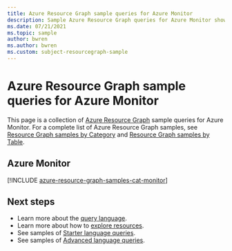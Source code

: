 ```yaml
---
title: Azure Resource Graph sample queries for Azure Monitor
description: Sample Azure Resource Graph queries for Azure Monitor showing use of resource types and tables to access Azure Monitor related resources and properties.
ms.date: 07/21/2021
ms.topic: sample
author: bwren
ms.author: bwren
ms.custom: subject-resourcegraph-sample
---
```

# Azure Resource Graph sample queries for Azure Monitor

This page is a collection of [Azure Resource Graph](../governance/resource-graph/overview.md) sample queries
for Azure Monitor. For a complete list of Azure Resource Graph samples, see
[Resource Graph samples by Category](../governance/resource-graph/samples/samples-by-category.md) and
[Resource Graph samples by Table](../governance/resource-graph/samples/samples-by-table.md).

## Azure Monitor

[!INCLUDE [azure-resource-graph-samples-cat-monitor](../../includes/resource-graph/samples/bycat/azure-monitor.md)]

## Next steps

- Learn more about the [query language](../governance/resource-graph/concepts/query-language.md).
- Learn more about how to [explore resources](../governance/resource-graph/concepts/explore-resources.md).
- See samples of [Starter language queries](../governance/resource-graph/samples/starter.md).
- See samples of [Advanced language queries](../governance/resource-graph/samples/advanced.md).
